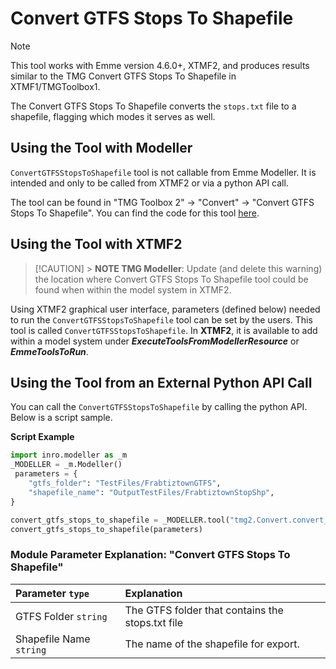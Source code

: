 # **Convert GTFS Stops To Shapefile**

> [!NOTE]
> This tool works with Emme version 4.6.0+, XTMF2, and produces results similar to the TMG Convert GTFS Stops To Shapefile in XTMF1/TMGToolbox1.

The Convert GTFS Stops To Shapefile converts the `stops.txt` file to a shapefile, flagging which modes it serves as well.

## **Using the Tool with Modeller**

`ConvertGTFSStopsToShapefile` tool is not callable from Emme Modeller. It is intended and only to be called from XTMF2 or via a python API call.

The tool can be found in "TMG Toolbox 2" -> "Convert" -> "Convert GTFS Stops To Shapefile". You can find the code for this tool [here](https://github.com/TravelModellingGroup/TMG.EMME/blob/master/TMG.EMME/TMGToolbox2/src/Convert/convert_gtfs_stops_to_shapefile.py).

## **Using the Tool with XTMF2**

> [!CAUTION] > **NOTE TMG Modeller**: Update (and delete this warning) the location where Convert GTFS Stops To Shapefile tool could be found when within the model system in XTMF2.

Using XTMF2 graphical user interface, parameters (defined below) needed to run the `ConvertGTFSStopsToShapefile` tool can be set by the users. This tool is called `ConvertGTFSStopsToShapefile`. In **XTMF2**, it is available to add within a model system under **_ExecuteToolsFromModellerResource_** or **_EmmeToolsToRun_**.

## **Using the Tool from an External Python API Call**

You can call the `ConvertGTFSStopsToShapefile` by calling the python API. Below is a script sample.

**Script Example**

```python
import inro.modeller as _m
_MODELLER = _m.Modeller()
 parameters = {
    "gtfs_folder": "TestFiles/FrabtiztownGTFS",
    "shapefile_name": "OutputTestFiles/FrabtiztownStopShp",
}

convert_gtfs_stops_to_shapefile = _MODELLER.tool("tmg2.Convert.convert_gtfs_stops_to_shapefile")
convert_gtfs_stops_to_shapefile(parameters)
```

### Module Parameter Explanation: "Convert GTFS Stops To Shapefile"

| Parameter `type`        | Explanation                                      |
| :---------------------- | :----------------------------------------------- |
| GTFS Folder `string`    | The GTFS folder that contains the stops.txt file |
| Shapefile Name `string` | The name of the shapefile for export.            |
